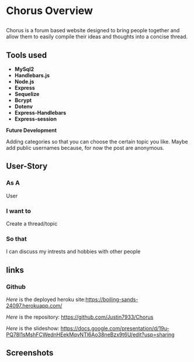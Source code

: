 # Chorus Overview<p>
Chorus is a forum based website designed to bring people together and allow them to easily compile their ideas and thoughts into a concise thread.<p>
## Tools used 
  <ul>
    <li><strong>MySql2</strong></li>
    <li><strong>Handlebars.js</strong></li>
    <li><strong>Node.js</strong></li>
    <li><strong>Express</strong></li>
    <li><strong>Sequelize</strong></li>
    <li><strong>Bcrypt</strong></li>
    <li><strong>Dotenv</strong></li>
    <li><strong>Express-Handlebars</strong></li>
    <li><strong>Express-session</strong></li>
</ul><p>
  <strong>Future Development</strong><p>
Adding categories so that you can choose the certain topic you like. Maybe add public usernames because, for now the post are anonymous.<p>

## User-Story 
### As A 
  User

### I want to
  Create a thread/topic

### So that 
I can discuss my intrests and hobbies with other people

## links 
### Github
*Here* is the deployed heroku site:https://boiling-sands-24097.herokuapp.com/<p>
*Here* is the repository: https://github.com/Justin7933/Chorus<p>
*Here* is the slideshow: https://docs.google.com/presentation/d/19u-PQ78I1sMshFCWednHEekMqvNTl6Ao38neBzx9t6U/edit?usp=sharing<p>

## Screenshots
